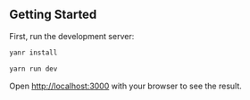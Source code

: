 ## Getting Started
First, run the development server:

```bash
yanr install

yarn run dev

```

Open [http://localhost:3000](http://localhost:3000) with your browser to see the result.